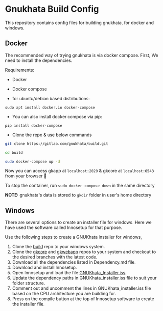 # Gnukhata Build Config

This repository contains config files for building gnukhata, for docker and windows.

## Docker

The recommended way of trying gnukhata is via docker compose. First, We need to install the dependencies.

Requirements:

- Docker
- Docker compose

- for ubuntu/debian based distributions:

`sudo apt install docker.io docker-compose`

- You can also install docker compose via pip:

`pip install docker-compose`

- Clone the repo & use below commands

```sh
git clone https://gitlab.com/gnukhata/build.git

cd build

sudo docker-compose up -d

```

Now you can access gkapp at `localhost:2020` & gkcore at `localhost:6543` from your browser 🎉

To stop the container, run `sudo docker-compose down` in the same directory

**NOTE:** gnukhata's data is stored to `gkdir` folder in user's home directory

## Windows

There are several options to create an installer file for windows. Here we have used the software
called Innosetup for that purpose.

Use the following steps to create a GNUKhata installer for windows,

1. Clone the [build](https://gitlab.com/gnukhata/build) repo to your windows system.
2. Clone the [gkcore](https://gitlab.com/gnukhata/gkcore) and [gkwebapp](https://gitlab.com/gnukhata/gkwebapp) repos to your system and checkout to the desired branches with the latest code.
3. Download all the dependencies listed in Dependency.md file.
4. Download and install Innosetup.
5. Open Innosetup and load the file [GNUKhata_Installer.iss](https://gitlab.com/gnukhata/build/-/blob/master/Windows/GNUKhata_Installer.iss).
6. Update the dependency paths in GNUKhata_installer.iss file to suit your folder structure.
7. Comment out and uncomment the lines in GNUKhata_installer.iss file based on the CPU architecture you are building for.
8. Press on the compile button at the top of Innosetup software to create the installer file.

